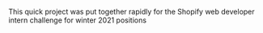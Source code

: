 This quick project was put together rapidly for the Shopify web developer intern challenge for winter 2021 positions
